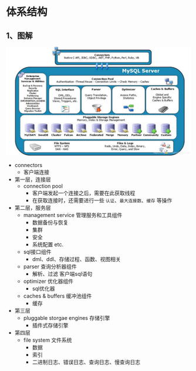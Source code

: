 # 体系结构

## 1、图解
![mysql体系结构](/others/pictures/system-structure.jpg)

- connectors
  - 客户端连接
- 第一层，连接层
  - connection pool
    - 客户端发起一个连接之后，需要在此获取线程
    - 在获取连接时，还需要进行一些 `认证`、`最大连接数`、`缓存` 等操作
- 第二层，服务层
  - management service 管理服务和工具组件
    - 数据备份与恢复
    - 集群
    - 安全
    - 系统配置 etc.
  - sql接口组件
    - dml、ddl、存储过程、函数、视图相关
  - parser 查询分析器组件
    - 解析、过滤 客户端sql语句
  - optimizer 优化器组件
    - sql优化器
  - caches & buffers 缓冲池组件
    - 缓存
- 第三层
  - pluggable storgae engines 存储引擎
    - 插件式存储引擎
- 第四层
  - file system 文件系统
    - 数据
    - 索引
    - 二进制日志、错误日志、查询日志、慢查询日志